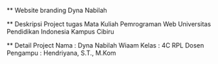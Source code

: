 ** Website branding Dyna Nabilah

** Deskripsi 
Project tugas Mata Kuliah Pemrograman Web 
Universitas Pendidikan Indonesia Kampus Cibiru

** Detail Project
Nama : Dyna Nabilah Wiaam
Kelas : 4C RPL
Dosen Pengampu : Hendriyana, S.T., M.Kom



